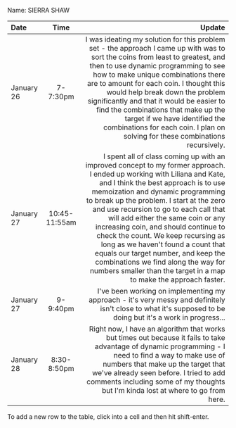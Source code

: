 Name: SIERRA SHAW

| Date       |     Time      |                                                                                                                                                                                                                                                                                                                                                                                                                                                                                                                                                                                                   Update |
|:-----------|:-------------:|---------------------------------------------------------------------------------------------------------------------------------------------------------------------------------------------------------------------------------------------------------------------------------------------------------------------------------------------------------------------------------------------------------------------------------------------------------------------------------------------------------------------------------------------------------------------------------------------------------:|
| January 26 |   7-7:30pm    |                                                                                                        I was ideating my solution for this problem set - the approach I came up with was to sort the coins from least to greatest, and then to use dynamic programming to see how to make unique combinations there are to amount for each coin. I thought this would help break down the problem significantly and that it would be easier to find the combinations that make up the target if we have identified the combinations for each coin. I plan on solving for these combinations recursively. |
| January 27 | 10:45-11:55am | I spent all of class coming up with an improved concept to my former approach. I ended up working with Liliana and Kate, and I think the best approach is to use memoization and dynamic programming to break up the problem. I start at the zero and use recursion to go to each call that will add either the same coin or any increasing coin, and should continue to check the count. We keep recursing as long as we haven't found a count that equals our target number, and keep the combinations we find along the way for numbers smaller than the target in a map to make the approach faster. |
| January 27 |   9-9:40pm    |                                                                                                                                                                                                                                                                                                                                                                                                                                              I've been working on implementing my approach - it's very messy and definitely isn't close to what it's supposed to be doing but it's a work in progress... |
| January 28 |  8:30-8:50pm  |                                                                                                                                                                                                                                                                               Right now, I have an algorithm that works but times out because it fails to take advantage of dynamic programming - I need to find a way to make use of numbers that make up the target that we've already seen before. I tried to add comments including some of my thoughts but I'm kinda lost at where to go from here. |


To add a new row to the table, click into a cell and then hit shift-enter.